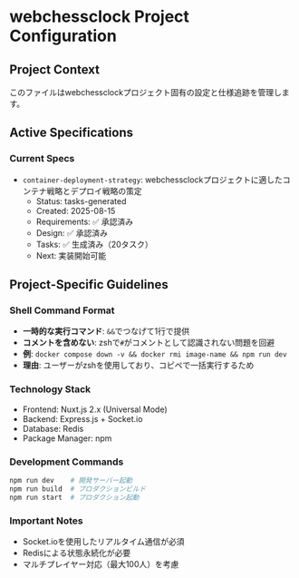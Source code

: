 # webchessclock Project Configuration

## Project Context
このファイルはwebchessclockプロジェクト固有の設定と仕様追跡を管理します。

## Active Specifications

### Current Specs
- `container-deployment-strategy`: webchessclockプロジェクトに適したコンテナ戦略とデプロイ戦略の策定
  - Status: tasks-generated
  - Created: 2025-08-15
  - Requirements: ✅ 承認済み
  - Design: ✅ 承認済み
  - Tasks: ✅ 生成済み（20タスク）
  - Next: 実装開始可能

## Project-Specific Guidelines

### Shell Command Format
- **一時的な実行コマンド**: `&&`でつなげて1行で提供
- **コメントを含めない**: zshで`#`がコメントとして認識されない問題を回避
- **例**: `docker compose down -v && docker rmi image-name && npm run dev`
- **理由**: ユーザーがzshを使用しており、コピペで一括実行するため

### Technology Stack
- Frontend: Nuxt.js 2.x (Universal Mode)
- Backend: Express.js + Socket.io
- Database: Redis
- Package Manager: npm

### Development Commands
```bash
npm run dev    # 開発サーバー起動
npm run build  # プロダクションビルド
npm run start  # プロダクション起動
```

### Important Notes
- Socket.ioを使用したリアルタイム通信が必須
- Redisによる状態永続化が必要
- マルチプレイヤー対応（最大100人）を考慮